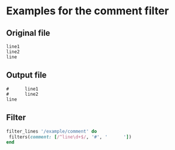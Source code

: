 # Examples for the comment filter

## Original file

```text
line1
line2
line
```

## Output file

```text
#      line1
#      line2
line
```

## Filter

```ruby
filter_lines '/example/comment' do
 filters(comment: [/^line\d+$/, '#', '      '])
end
